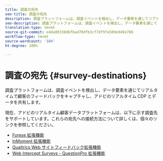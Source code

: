 ```yaml
---
title: 調査の宛先
seo-title: 調査の宛先
description: 調査プラットフォームは、調査イベントを検出し、データ要素を通じてリアルタイムで顧客のフィードバックをキャプチャし、アドビのリアルタイム CDP とデータを共有します。
seo-description: 調査プラットフォームは、調査イベントを検出し、データ要素を通じてリアルタイムで顧客のフィードバックをキャプチャし、アドビのリアルタイム CDP とデータを共有します。
translation-type: tm+mt
source-git-commit: e4da80338dbfbad70dfb3cf7df9fe589e949e788
workflow-type: tm+mt
source-wordcount: '104'
ht-degree: 100%

---
```



# 調査の宛先 {#survey-destinations}

調査プラットフォームは、調査イベントを検出し、データ要素を通じてリアルタイムで顧客のフィードバックをキャプチャし、アドビのリアルタイム CDP とデータを共有します。

現在、アドビのリアルタイム顧客データプラットフォームは、以下に示す調査先をサポートしています。これらの宛先への接続方法について詳しくは、個々のリンクを参照してください。

* [Forese 拡張機能](/help/rtcdp/destinations/foresee-extension.md)
* [InMoment 拡張機能](/help/rtcdp/destinations/inmoment-extension.md)
* [Qualtrics Web サイトフィードバック拡張機能](qualtrics-extension.md)
* [Web Intercept Surveys - QuestionPro 拡張機能](/help/rtcdp/destinations/web-intercept-surveys-extension.md)
